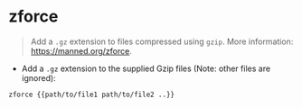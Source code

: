 # zforce

> Add a `.gz` extension to files compressed using `gzip`.
> More information: <https://manned.org/zforce>.

- Add a `.gz` extension to the supplied Gzip files (Note: other files are ignored):

`zforce {{path/to/file1 path/to/file2 ..}}`
